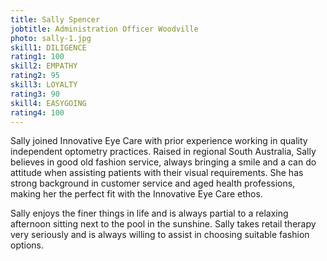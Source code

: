 ```yaml
---
title: Sally Spencer
jobtitle: Administration Officer Woodville
photo: sally-1.jpg
skill1: DILIGENCE
rating1: 100
skill2: EMPATHY
rating2: 95
skill3: LOYALTY
rating3: 90
skill4: EASYGOING
rating4: 100
---
```

Sally joined Innovative Eye Care with prior experience working in quality independent optometry practices. Raised in regional South Australia, Sally believes in good old fashion service, always bringing a smile and a can do attitude when assisting patients with their visual requirements. She has strong background in customer service and aged health professions, making her the perfect fit with the Innovative Eye Care ethos.

Sally enjoys the finer things in life and is always partial to a relaxing afternoon sitting next to the pool in the sunshine. Sally takes retail therapy very seriously and is always willing to assist in choosing suitable fashion options.
